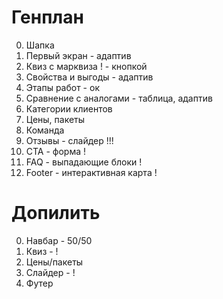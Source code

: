 # Генплан

0. Шапка
1. Первый экран - адаптив
2. Квиз с марквиза ! - кнопкой
3. Свойства и выгоды - адаптив
4. Этапы работ - ок
5. Сравнение с аналогами - таблица, адаптив
6. Категории клиентов
7. Цены, пакеты
8. Команда
9. Отзывы - слайдер !!!
10. CTA - форма !
11. FAQ - выпадающие блоки !
12. Footer - интерактивная карта !


# Допилить

0. Навбар - 50/50
1. Квиз - !
2. Цены/пакеты
3. Слайдер - !
4. Футер 